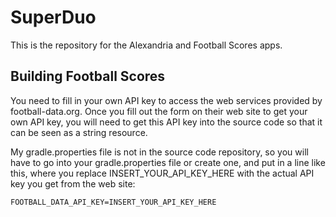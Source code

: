 # SuperDuo
This is the repository for the Alexandria and Football Scores apps.
## Building Football Scores
You need to fill in your own API key to access the web services provided by football-data.org. Once you fill out the form on their web site to get your own API key, you will need to get this API key into the source code so that it can be seen as a string resource.

My gradle.properties file is not in the source code repository, so you will have to go into your gradle.properties file or create one, and put in a line like this, where you replace INSERT_YOUR_API_KEY_HERE with the actual API key you get from the web site:

```
FOOTBALL_DATA_API_KEY=INSERT_YOUR_API_KEY_HERE
```
